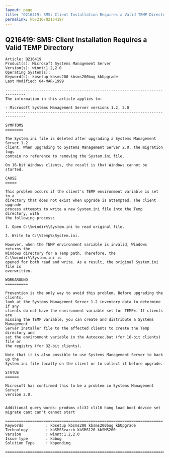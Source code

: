```yaml
---
layout: page
title: "Q216419: SMS: Client Installation Requires a Valid TEMP Directory"
permalink: kb/216/Q216419/
---
```


## Q216419: SMS: Client Installation Requires a Valid TEMP Directory

	Article: Q216419
	Product(s): Microsoft Systems Management Server
	Version(s): winnt:1.2,2.0
	Operating System(s): 
	Keyword(s): kbsetup kbsms200 kbsms200bug kbUpgrade
	Last Modified: 04-MAR-1999
	
	-------------------------------------------------------------------------------
	The information in this article applies to:
	
	- Microsoft Systems Management Server versions 1.2, 2.0 
	-------------------------------------------------------------------------------
	
	SYMPTOMS
	========
	
	The System.ini file is deleted after upgrading a Systems Management Server 1.2
	client. When upgrading to Systems Management Server 2.0, the migration logs
	contain no reference to removing the System.ini file.
	
	On 16-bit Windows clients, the result is that Windows cannot be started.
	
	CAUSE
	=====
	
	This problem occurs if the client's TEMP environment variable is set to a
	directory that does not exist when upgrade is attempted. The client upgrade
	process attempts to write a new System.ini file into the Temp directory, with
	the following process:
	
	1. Open C:\%windir%\System.ini to read original file.
	
	2. Write to C:\%temp%\System.ini.
	
	However, when the TEMP environment variable is invalid, Windows returns the
	Windows directory for a Temp path. Therefore, the C:\%windir%\System.ini is
	opened for both read and write. As a result, the original System.ini file is
	overwritten.
	
	WORKAROUND
	==========
	
	Prevention is the only way to avoid this problem. Before upgrading the clients,
	look at the Systems Management Server 1.2 inventory data to determine if any
	clients do not have the environment variable set for TEMP=. If clients are
	missing the TEMP variable, you can create and distribute a Systems Management
	Server Installer file to the affected clients to create the Temp directory and
	set the environment variable in the Autoexec.bat (for 16-bit clients) file or
	the registry (for 32-bit clients).
	
	Note that it is also possible to use Systems Management Server to back up the
	System.ini file locally on the client or to collect it before upgrade.
	
	STATUS
	======
	
	Microsoft has confirmed this to be a problem in Systems Management Server
	version 2.0.
	
	
	Additional query words: prodsms cli32 cli16 hang load boot device set migrate cant can't cannot start
	
	======================================================================
	Keywords          : kbsetup kbsms200 kbsms200bug kbUpgrade 
	Technology        : kbSMSSearch kbSMS120 kbSMS200
	Version           : winnt:1.2,2.0
	Issue type        : kbbug
	Solution Type     : kbpending
	
	=============================================================================
	
